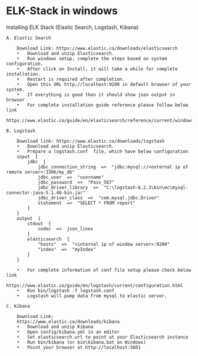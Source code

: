 # ELK-Stack in windows

Installing ELK Stack (Elastic Search, Logstash, Kibana)

    A. Elastic Search
 
        Download Link: https://www.elastic.co/downloads/elasticsearch
        •	Download and unzip Elasticsearch.
        •	Run windows setup, complete the steps based on system configuration.
        •	After click on Install, it will take a while for complete installation.
        •	Restart is required after completion.
        •	Open this URL http://localhost:9200 in default browser of your system.
        •	If everything is good then it should show json output in browser
        •	For complete installation guide reference please follow below link
          https://www.elastic.co/guide/en/elasticsearch/reference/current/windows.html

    B. Logstash

        Download link: https://www.elastic.co/downloads/logstash
        •	Download and unzip Elasticsearch.
        •	Prepare a logstash.conf  file, which have below configuration
        input  {        
            jdbc  {            
                jdbc_connection_string  =>  "jdbc:mysql://<external ip of remote server>:3306/my_db"            
                jdbc_user  =>  "username"            
                jdbc_password  =>  "Pass_567"            
                jdbc_driver_library  =>  "C:\logstash-6.2.3\bin\mc\mysql-connector-java-5.1.46-bin.jar"            
                jdbc_driver_class  =>  "com.mysql.jdbc.Driver"            
                statement  =>  "SELECT * FROM report"        
            }    
        }    
        output  {        
            stdout  {            
                codec  =>  json_lines        
            }        
            elasticsearch  {            
                "hosts"  =>  "<internal ip of window server>:9200"            
                "index"  =>  "myIndex"        
            }    
        }    

        •	For complete information of conf file setup please check below link
        https://www.elastic.co/guide/en/logstash/current/configuration.html
        •	Run bin/logstash -f logstash.conf
        •	Logstash will pump data from mysql to elastic server.

    C. Kibana

        Download Link:
        https://www.elastic.co/downloads/kibana
        •	Download and unzip Kibana
        •	Open config/kibana.yml in an editor
        •	Set elasticsearch.url to point at your Elasticsearch instance
        •	Run bin/kibana (or bin\kibana.bat on Windows)
        •	Point your browser at http://localhost:5601
